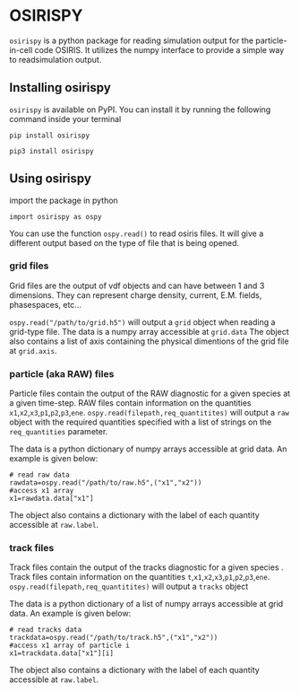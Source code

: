 # OSIRISPY

`osirispy` is a python package for reading simulation
output for the particle-in-cell code OSIRIS. It utilizes the numpy interface to provide
a simple way to readsimulation output.

## Installing osirispy

`osirispy` is available on PyPI. You can install it by running the following
command inside your terminal

```shell
pip install osirispy

pip3 install osirispy
```


## Using osirispy

import the package in python 

```python3
import osirispy as ospy
```

You can use the function `ospy.read()` to read osiris files. It will give a different output based on the type of file that is being opened.

### grid files

Grid files are the output of vdf objects and can have between 1 and 3 dimensions. They can represent charge density, current, E.M. fields, phasespaces, etc... 

`ospy.read("/path/to/grid.h5")` will output a `grid` object when reading a grid-type file.
The data is a numpy array accessible at `grid.data`
The object also contains a list of axis containing the physical dimentions of the grid file at `grid.axis`.


### particle (aka RAW) files

Particle files contain the  output of the RAW diagnostic for a given species at a given time-step. 
RAW files contain information on the quantities `x1`,`x2`,`x3`,`p1`,`p2`,`p3`,`ene`.
`ospy.read(filepath,req_quantitites)` will output a `raw` object with the required quantities specified with a list of strings on the `req_quantities` parameter.

The data is a python dictionary of numpy arrays accessible at grid data. An example is given below:

```python3
# read raw data
rawdata=ospy.read("/path/to/raw.h5",("x1","x2"))
#access x1 array
x1=rawdata.data["x1"]
```

The object also contains a dictionary with the label of each quantity accessible at `raw.label`.


### track  files

Track files contain the output of the tracks diagnostic for a given species . 
Track files contain information on the quantities `t`,`x1`,`x2`,`x3`,`p1`,`p2`,`p3`,`ene`.
`ospy.read(filepath,req_quantitites)` will output a `tracks` object 

The data is a python dictionary of a list of numpy arrays accessible at grid data. An example is given below:

```python3
# read tracks data
trackdata=ospy.read("/path/to/track.h5",("x1","x2"))
#access x1 array of particle i
x1=trackdata.data["x1"][i]
```

The object also contains a dictionary with the label of each quantity accessible at `raw.label`.

